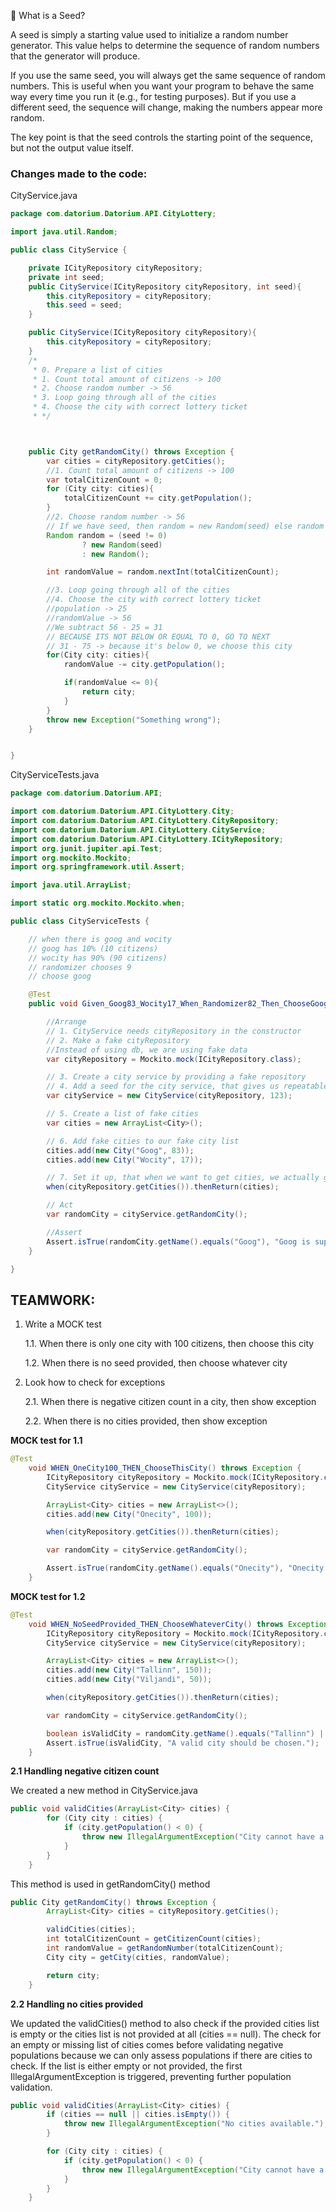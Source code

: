 🌱 What is a Seed?

A seed is simply a starting value used to initialize a random number generator. This value helps to determine the sequence of random numbers that the generator will produce.

If you use the same seed, you will always get the same sequence of random numbers. This is useful when you want your program to behave the same way every time you run it (e.g., for testing purposes). But if you use a different seed, the sequence will change, making the numbers appear more random.

The key point is that the seed controls the starting point of the sequence, but not the output value itself.

### Changes made to the code: 

CityService.java
```java
package com.datorium.Datorium.API.CityLottery;

import java.util.Random;

public class CityService {

    private ICityRepository cityRepository;
    private int seed;
    public CityService(ICityRepository cityRepository, int seed){
        this.cityRepository = cityRepository;
        this.seed = seed;
    }

    public CityService(ICityRepository cityRepository){
        this.cityRepository = cityRepository;
    }
    /*
     * 0. Prepare a list of cities
     * 1. Count total amount of citizens -> 100
     * 2. Choose random number -> 56
     * 3. Loop going through all of the cities
     * 4. Choose the city with correct lottery ticket
     * */



    public City getRandomCity() throws Exception {
        var cities = cityRepository.getCities();
        //1. Count total amount of citizens -> 100
        var totalCitizenCount = 0;
        for (City city: cities){
            totalCitizenCount += city.getPopulation();
        }
        //2. Choose random number -> 56
        // If we have seed, then random = new Random(seed) else random = new Random()
        Random random = (seed != 0)
                ? new Random(seed)
                : new Random();

        int randomValue = random.nextInt(totalCitizenCount);

        //3. Loop going through all of the cities
        //4. Choose the city with correct lottery ticket
        //population -> 25
        //randomValue -> 56
        //We subtract 56 - 25 = 31
        // BECAUSE ITS NOT BELOW OR EQUAL TO 0, GO TO NEXT
        // 31 - 75 -> because it's below 0, we choose this city
        for(City city: cities){
            randomValue -= city.getPopulation();

            if(randomValue <= 0){
                return city;
            }
        }
        throw new Exception("Something wrong");
    }


}
```

CityServiceTests.java
```java
package com.datorium.Datorium.API;

import com.datorium.Datorium.API.CityLottery.City;
import com.datorium.Datorium.API.CityLottery.CityRepository;
import com.datorium.Datorium.API.CityLottery.CityService;
import com.datorium.Datorium.API.CityLottery.ICityRepository;
import org.junit.jupiter.api.Test;
import org.mockito.Mockito;
import org.springframework.util.Assert;

import java.util.ArrayList;

import static org.mockito.Mockito.when;

public class CityServiceTests {

    // when there is goog and wocity
    // goog has 10% (10 citizens)
    // wocity has 90% (90 citizens)
    // randomizer chooses 9
    // choose goog

    @Test
    public void Given_Goog83_Wocity17_When_Randomizer82_Then_ChooseGoog() throws Exception {

        //Arrange
        // 1. CityService needs cityRepository in the constructor
        // 2. Make a fake cityRepository
        //Instead of using db, we are using fake data
        var cityRepository = Mockito.mock(ICityRepository.class);

        // 3. Create a city service by providing a fake repository
        // 4. Add a seed for the city service, that gives us repeatable result
        var cityService = new CityService(cityRepository, 123);

        // 5. Create a list of fake cities
        var cities = new ArrayList<City>();

        // 6. Add fake cities to our fake city list
        cities.add(new City("Goog", 83));
        cities.add(new City("Wocity", 17));

        // 7. Set it up, that when we want to get cities, we actually get these fake cities prepared in point 6
        when(cityRepository.getCities()).thenReturn(cities);

        // Act
        var randomCity = cityService.getRandomCity();

        //Assert
        Assert.isTrue(randomCity.getName().equals("Goog"), "Goog is supposed to be chosen, instead " + randomCity.getName() + "was chosen");
    }

}
```


## TEAMWORK: 

1. Write a MOCK test
   
   1.1. When there is only one city with 100 citizens, then choose this city
   
   1.2. When there is no seed provided, then choose whatever city
   
2. Look how to check for exceptions
   
     2.1. When there is negative citizen count in a city, then show exception
  
     2.2. When there is no cities provided, then show exception

**MOCK test for 1.1**

```java
@Test
    void WHEN_OneCity100_THEN_ChooseThisCity() throws Exception {
        ICityRepository cityRepository = Mockito.mock(ICityRepository.class);
        CityService cityService = new CityService(cityRepository);

        ArrayList<City> cities = new ArrayList<>();
        cities.add(new City("Onecity", 100));

        when(cityRepository.getCities()).thenReturn(cities);

        var randomCity = cityService.getRandomCity();

        Assert.isTrue(randomCity.getName().equals("Onecity"), "Onecity is supposed to be chosen.");
    }
```

**MOCK test for 1.2**

```java
@Test
    void WHEN_NoSeedProvided_THEN_ChooseWhateverCity() throws Exception {
        ICityRepository cityRepository = Mockito.mock(ICityRepository.class);
        CityService cityService = new CityService(cityRepository);

        ArrayList<City> cities = new ArrayList<>();
        cities.add(new City("Tallinn", 150));
        cities.add(new City("Viljandi", 50));

        when(cityRepository.getCities()).thenReturn(cities);

        var randomCity = cityService.getRandomCity();

        boolean isValidCity = randomCity.getName().equals("Tallinn") || randomCity.getName().equals("Viljandi");
        Assert.isTrue(isValidCity, "A valid city should be chosen.");
    }
```

**2.1 Handling negative citizen count**

We created a new method in CityService.java
```java
public void validCities(ArrayList<City> cities) {
        for (City city : cities) {
            if (city.getPopulation() < 0) {
                throw new IllegalArgumentException("City cannot have a negative population: " + city.getName());
            }
        }
    }
```
This method is used in getRandomCity() method
```java
public City getRandomCity() throws Exception {
        ArrayList<City> cities = cityRepository.getCities();

        validCities(cities);
        int totalCitizenCount = getCitizenCount(cities);
        int randomValue = getRandomNumber(totalCitizenCount);
        City city = getCity(cities, randomValue);

        return city;
    }
```

**2.2 Handling no cities provided**

We updated the validCities() method to also check if the provided cities list is empty or the cities list is not provided at all (cities == null). The check for an empty or missing list of cities comes before validating negative populations because we can only assess populations if there are cities to check. If the list is either empty or not provided, the first IllegalArgumentException is triggered, preventing further population validation.

```java
public void validCities(ArrayList<City> cities) {
        if (cities == null || cities.isEmpty()) {
            throw new IllegalArgumentException("No cities available.");
        }

        for (City city : cities) {
            if (city.getPopulation() < 0) {
                throw new IllegalArgumentException("City cannot have a negative population: " + city.getName());
            }
        }
    }
```

